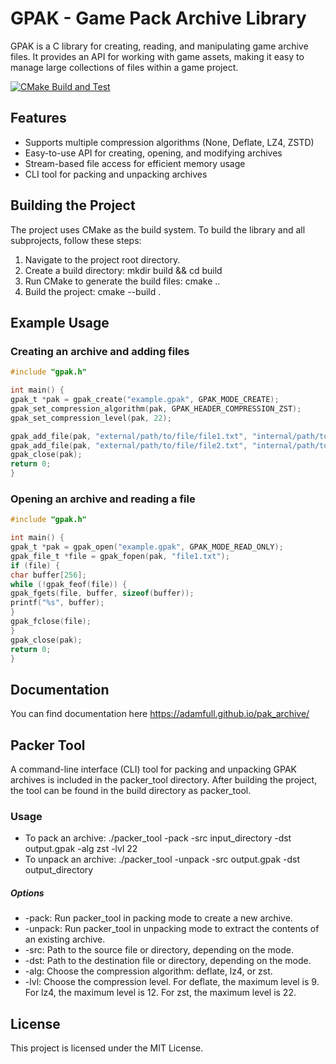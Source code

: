 # GPAK - Game Pack Archive Library
GPAK is a C library for creating, reading, and manipulating game archive files. It provides an API for working with game assets, making it easy to manage large collections of files within a game project.

[![CMake Build and Test](https://github.com/adamfull/pak_archive/actions/workflows/build_test.yml/badge.svg)](https://github.com/adamfull/pak_archive/actions/workflows/build_test.yml)

## Features
- Supports multiple compression algorithms (None, Deflate, LZ4, ZSTD)
- Easy-to-use API for creating, opening, and modifying archives
- Stream-based file access for efficient memory usage
- CLI tool for packing and unpacking archives

## Building the Project
The project uses CMake as the build system. To build the library and all subprojects, follow these steps:

1. Navigate to the project root directory.
2. Create a build directory: mkdir build && cd build
3. Run CMake to generate the build files: cmake ..
4. Build the project: cmake --build .

## Example Usage
### Creating an archive and adding files
```c
#include "gpak.h"

int main() {
gpak_t *pak = gpak_create("example.gpak", GPAK_MODE_CREATE);
gpak_set_compression_algorithm(pak, GPAK_HEADER_COMPRESSION_ZST);
gpak_set_compression_level(pak, 22);

gpak_add_file(pak, "external/path/to/file/file1.txt", "internal/path/to/file/file1.txt");
gpak_add_file(pak, "external/path/to/file/file2.txt", "internal/path/to/file/file2.txt");
gpak_close(pak);
return 0;
}
```

### Opening an archive and reading a file
```c
#include "gpak.h"

int main() {
gpak_t *pak = gpak_open("example.gpak", GPAK_MODE_READ_ONLY);
gpak_file_t *file = gpak_fopen(pak, "file1.txt");
if (file) {
char buffer[256];
while (!gpak_feof(file)) {
gpak_fgets(file, buffer, sizeof(buffer));
printf("%s", buffer);
}
gpak_fclose(file);
}
gpak_close(pak);
return 0;
}
```
## Documentation
You can find documentation here https://adamfull.github.io/pak_archive/

## Packer Tool
A command-line interface (CLI) tool for packing and unpacking GPAK archives is included in the packer_tool directory. After building the project, the tool can be found in the build directory as packer_tool.

### Usage
- To pack an archive: ./packer_tool -pack -src input_directory -dst output.gpak -alg zst -lvl 22
- To unpack an archive: ./packer_tool -unpack -src output.gpak -dst output_directory

##### Options
- -pack: Run packer_tool in packing mode to create a new archive.
- -unpack: Run packer_tool in unpacking mode to extract the contents of an existing archive.
- -src: Path to the source file or directory, depending on the mode.
- -dst: Path to the destination file or directory, depending on the mode.
- -alg: Choose the compression algorithm: deflate, lz4, or zst.
- -lvl: Choose the compression level. For deflate, the maximum level is 9. For lz4, the maximum level is 12. For zst, the maximum level is 22.

## License
This project is licensed under the MIT License.
